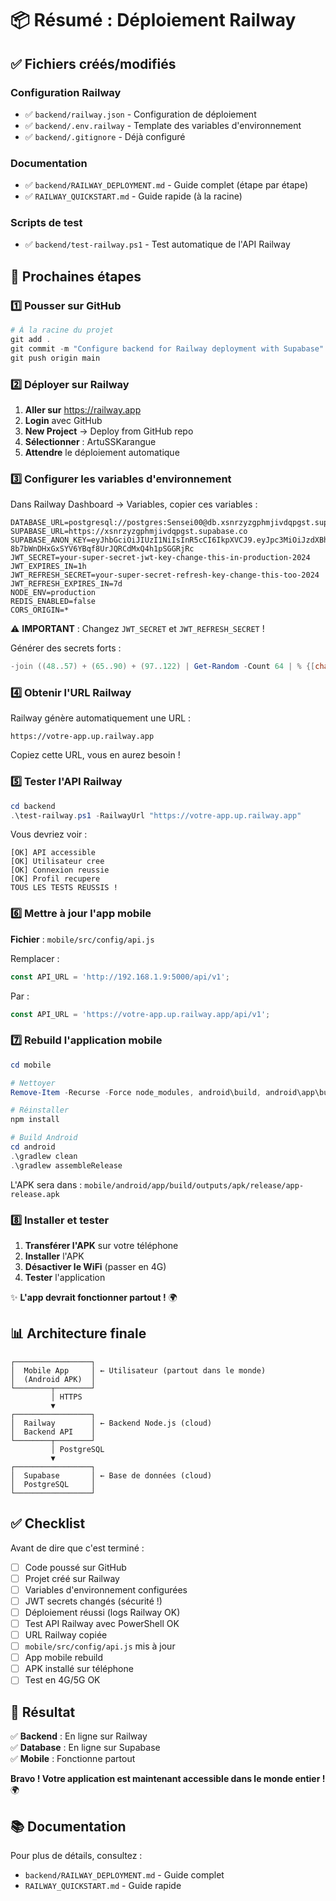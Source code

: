 # 📦 Résumé : Déploiement Railway

## ✅ Fichiers créés/modifiés

### Configuration Railway
- ✅ `backend/railway.json` - Configuration de déploiement
- ✅ `backend/.env.railway` - Template des variables d'environnement
- ✅ `backend/.gitignore` - Déjà configuré

### Documentation
- ✅ `backend/RAILWAY_DEPLOYMENT.md` - Guide complet (étape par étape)
- ✅ `RAILWAY_QUICKSTART.md` - Guide rapide (à la racine)

### Scripts de test
- ✅ `backend/test-railway.ps1` - Test automatique de l'API Railway

## 🚀 Prochaines étapes

### 1️⃣ Pousser sur GitHub

```powershell
# À la racine du projet
git add .
git commit -m "Configure backend for Railway deployment with Supabase"
git push origin main
```

### 2️⃣ Déployer sur Railway

1. **Aller sur** https://railway.app
2. **Login** avec GitHub
3. **New Project** → Deploy from GitHub repo
4. **Sélectionner** : ArtuSSKarangue
5. **Attendre** le déploiement automatique

### 3️⃣ Configurer les variables d'environnement

Dans Railway Dashboard → Variables, copier ces variables :

```env
DATABASE_URL=postgresql://postgres:Sensei00@db.xsnrzyzgphmjivdqpgst.supabase.co:5432/postgres
SUPABASE_URL=https://xsnrzyzgphmjivdqpgst.supabase.co
SUPABASE_ANON_KEY=eyJhbGciOiJIUzI1NiIsInR5cCI6IkpXVCJ9.eyJpc3MiOiJzdXBhYmFzZSIsInJlZiI6Inhzbnp6eXpncGhtaml2ZHFwZ3N0Iiwicm9sZSI6ImFub24iLCJpYXQiOjE3MjgwNTU5OTksImV4cCI6MjA0MzYzMTk5OX0.f-8b7bWnDHxGxSYV6YBqf8UrJQRCdMxQ4h1pSGGRjRc
JWT_SECRET=your-super-secret-jwt-key-change-this-in-production-2024
JWT_EXPIRES_IN=1h
JWT_REFRESH_SECRET=your-super-secret-refresh-key-change-this-too-2024
JWT_REFRESH_EXPIRES_IN=7d
NODE_ENV=production
REDIS_ENABLED=false
CORS_ORIGIN=*
```

⚠️ **IMPORTANT** : Changez `JWT_SECRET` et `JWT_REFRESH_SECRET` !

Générer des secrets forts :
```powershell
-join ((48..57) + (65..90) + (97..122) | Get-Random -Count 64 | % {[char]$_})
```

### 4️⃣ Obtenir l'URL Railway

Railway génère automatiquement une URL :
```
https://votre-app.up.railway.app
```

Copiez cette URL, vous en aurez besoin !

### 5️⃣ Tester l'API Railway

```powershell
cd backend
.\test-railway.ps1 -RailwayUrl "https://votre-app.up.railway.app"
```

Vous devriez voir :
```
[OK] API accessible
[OK] Utilisateur cree
[OK] Connexion reussie
[OK] Profil recupere
TOUS LES TESTS REUSSIS !
```

### 6️⃣ Mettre à jour l'app mobile

**Fichier** : `mobile/src/config/api.js`

Remplacer :
```javascript
const API_URL = 'http://192.168.1.9:5000/api/v1';
```

Par :
```javascript
const API_URL = 'https://votre-app.up.railway.app/api/v1';
```

### 7️⃣ Rebuild l'application mobile

```powershell
cd mobile

# Nettoyer
Remove-Item -Recurse -Force node_modules, android\build, android\app\build -ErrorAction SilentlyContinue

# Réinstaller
npm install

# Build Android
cd android
.\gradlew clean
.\gradlew assembleRelease
```

L'APK sera dans : `mobile/android/app/build/outputs/apk/release/app-release.apk`

### 8️⃣ Installer et tester

1. **Transférer l'APK** sur votre téléphone
2. **Installer** l'APK
3. **Désactiver le WiFi** (passer en 4G)
4. **Tester** l'application

✨ **L'app devrait fonctionner partout !** 🌍

## 📊 Architecture finale

```
┌─────────────────┐
│  Mobile App     │ ← Utilisateur (partout dans le monde)
│  (Android APK)  │
└────────┬────────┘
         │ HTTPS
         ▼
┌─────────────────┐
│  Railway        │ ← Backend Node.js (cloud)
│  Backend API    │
└────────┬────────┘
         │ PostgreSQL
         ▼
┌─────────────────┐
│  Supabase       │ ← Base de données (cloud)
│  PostgreSQL     │
└─────────────────┘
```

## ✅ Checklist

Avant de dire que c'est terminé :

- [ ] Code poussé sur GitHub
- [ ] Projet créé sur Railway
- [ ] Variables d'environnement configurées
- [ ] JWT secrets changés (sécurité !)
- [ ] Déploiement réussi (logs Railway OK)
- [ ] Test API Railway avec PowerShell OK
- [ ] URL Railway copiée
- [ ] `mobile/src/config/api.js` mis à jour
- [ ] App mobile rebuild
- [ ] APK installé sur téléphone
- [ ] Test en 4G/5G OK

## 🎉 Résultat

✅ **Backend** : En ligne sur Railway  
✅ **Database** : En ligne sur Supabase  
✅ **Mobile** : Fonctionne partout  

**Bravo ! Votre application est maintenant accessible dans le monde entier !** 🌍

## 📚 Documentation

Pour plus de détails, consultez :
- `backend/RAILWAY_DEPLOYMENT.md` - Guide complet
- `RAILWAY_QUICKSTART.md` - Guide rapide
